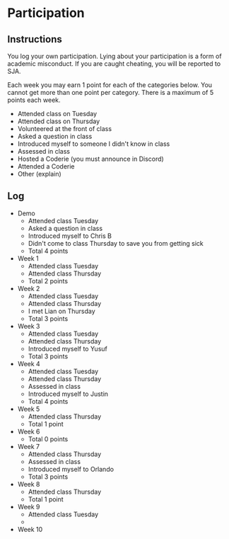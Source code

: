Participation
=============

## Instructions ##

You log your own participation. Lying about your participation is a form of
academic misconduct. If you are caught cheating, you will be reported to SJA.

Each week you may earn 1 point for each of the categories below. You cannot get
more than one point per category. There is a maximum of 5 points each week.

+ Attended class on Tuesday
+ Attended class on Thursday
+ Volunteered at the front of class
+ Asked a question in class
+ Introduced myself to someone I didn't know in class
+ Assessed in class
+ Hosted a Coderie (you must announce in Discord)
+ Attended a Coderie
+ Other (explain)

## Log ##

- Demo
	+ Attended class Tuesday
	+ Asked a question in class
	+ Introduced myself to Chris B
	+ Didn't come to class Thursday to save you from getting sick
	+ Total 4 points
- Week 1
	+ Attended class Tuesday
	+ Attended class Thursday
	+ Total 2 points
- Week 2
	+ Attended class Tuesday
	+ Attended class Thursday
	+ I met Lian on Thursday
	+ Total 3 points
- Week 3
	+ Attended class Tuesday
	+ Attended class Thursday
	+ Introduced myself to Yusuf
	+ Total 3 points
- Week 4
	+ Attended class Tuesday
	+ Attended class Thursday
	+ Assessed in class
	+ Introduced myself to Justin
	+ Total 4 points
- Week 5
	+ Attended class Thursday
	+ Total 1 point
- Week 6
	+ Total 0 points
- Week 7
	+ Attended class Thursday
	+ Assessed in class
	+ Introduced myself to Orlando
	+ Total 3 points
- Week 8
	+ Attended class Thursday
	+ Total 1 point
- Week 9
	+ Attended class Tuesday
	+
- Week 10
